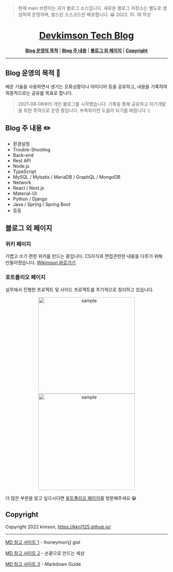 > 현재 main 브랜치는 과거 블로그 소스입니다. 새로운 블로그 저장소는 별도로 생성하여 운영하며, 빌드된 소스코드만 배포합니다. 😀 2023. 10. 18 작성

<h1 align="center"><a href="https://kkn1125.github.io/"><strong>Devkimson Tech Blog</strong></a></h1>

<p align="center">
  <a href="#blog-운영의-목적-🎯" title="Blog 운영의 목적"><strong>Blog 운영의 목적</strong></a>
  |
  <a href="#blog-주-내용-✏️" title="Blog 주 내용"><strong>Blog 주 내용</strong></a>
  |
  <a href="#블로그-외-페이지" title="블로그 외 페이지"><strong>블로그 외 페이지</strong></a>
  |
  <a href="#copyright" title="Copyright"><strong>Copyright</strong></a>
</p>

---

## Blog 운영의 목적 🎯

배운 기술을 사용하면서 생기는 오류상황이나 아이디어 등을 공유하고, 내용을 기록하여 최종적으로는 공유를 목표로 합니다.

> 2021-08-06부터 개인 블로그를 시작했습니다. 기록을 통해 공유하고 자기개발을 위한 목적으로 운영 중입니다. 부족하지만 도움이 되기를 바랍니다 :)

## Blog 주 내용 ✏️

- 환경설정
- Trouble-Shooting
- Back-end
- Rest API
- Node.js
- TypeScript
- MySQL / Mybatis / MariaDB / GraphQL / MongoDB
- Network
- React / Next.js
- Material-UI
- Python / Django
- Java / Spring / Spring Boot
- 등등

## 블로그 외 페이지

### 위키 페이지

가볍고 쓰기 편한 위키를 만드는 중입니다. CS지식과 면접관련한 내용을 다루기 위해 만들어졌습니다. [Wikimson 바로가기](https://kkn1125.github.io/wikimson)

### 포트폴리오 페이지

실무에서 진행한 프로젝트 및 사이드 프로젝트를 주기적으로 정리하고 있습니다.

<p align="center">
  <a href="https://menteeunion.kro.kr"><img width="300" src="https://kkn1125.github.io/portfolio-renew/images/project-mentee-union/mentee-union.png" alt="sample" title="project: mentee-union" /></a>
  <a href="https://anyrequest.github.io/typoz/"><img width="300" src="https://kkn1125.github.io/portfolio-renew/images/typoz/typoz.png" alt="sample" title="project: typoz npm module" /></a>
</p>

더 많은 부분을 알고 싶으시다면 [포트폴리오 페이지](https://kkn1125.github.io/portfolio-renew/portfolio)를 방문해주세요 😁

## Copyright

Copyright 2022 kimson, <https://kkn1125.github.io/>

---

[MD 참고 사이트 1](https://gist.github.com/ihoneymon/652be052a0727ad59601 "ihoneymon") - ihoneymon님 gist

[MD 참고 사이트 2](https://inasie.github.io/it%EC%9D%BC%EB%B0%98/jekyll-%EA%B0%80%EB%A1%9C-bar-chart/ "손끝으로 만드는 세상") - 손끝으로 만드는 세상

[MD 참고 사이트 3](https://about.gitlab.com/handbook/markdown-guide/#tables "Markdown Guide") - Markdown Guide

<!-- [Liquid 자료](https://shopify.github.io/liquid/tags/control-flow/ "Liquid Guide") -->

<!-- <figure[\s\nA-Za-z0-9-_='"]+>[\w\n\s<>='"-_]+src=['"]([\w\s/-_.]+)['"][\w\n\s<>='"-_]+<figcaption>([\w\s/-_.]+)<\/figcaption>[\w\n\s<>='"-_]+<\/figure> -->

<!-- <figure.+[\n\s]*<span.+[\n\s]*<img[\n\s]*src=['"](.+)['"][\n\s]*alt=['"].+['"][\s\n]*title=['"].+['"][\s\n]*\/>[\s\n]*<figcaption>(.+)<\/figcaption>[\s\n]*.+\n\s*<\/figure> -->

<!-- <figure.+[\n\s]*<span.+[\n\s]*<img[\n\s]*src=['"](.+)['"][\n\s]*alt=['"].+['"][\s\n]*title=['"].+['"][\s\n]*\/>[\s\n]*<figcaption>([\[\]ㄱ-힣\s\-?+_:=/.0-9A-Za-z]+)<\/figcaption>[\s\n]*.+\n\s*<\/figure> -->

<!-- <figure.+[\n\s]*<span.+[\n\s]*<img[\n\s]*src=['"](.+)['"][\n\s]*alt=['"].+['"][\s\n]*title=['"].+['"][\s\n]*\/>[\s\n]*<figcaption>([\[\]ㄱ-힣\s\-?,()+_:=/.0-9A-Za-z]+)<\/figcaption>[\s\n]*.+\n\s*<\/figure> -->
